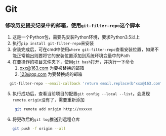 # Git


### 修改历史提交记录中的邮箱，使用`git-filter-repo`这个脚本
1. 这是一个Python包，需要先安装Python环境，要求Python3.5以上
2. 执行`pip install git-filter-repo`来安装
3. 安装完成后，可在cmd中使用`where git-filter-repo`查看安装位置，如果不能正常输出则要将它的安装位置添加到系统环境变量中的Path
4. 在要操作的项目文件夹下，使用`git bash`打开，并执行一下命令
   1. xxx@163.com 为要被替换的邮箱
   2. 123@qq.com 为要替换成的邮箱
   
  ```bash
    git-filter-repo --email-callback 'return email.replace(b"xxx@163.com", b"123@qq.com")' --force
  ```
5. 执行成功后，查看当前项目的配置`git config --local --list`，会发现`remote.origin`没有了，需要重新添加
   ```bash
    git remote add origin http://xxxxxx
   ```
6. 将更改后的`git log`推送到远程仓库
   ```bash
   git push -f origin --all
   ```
